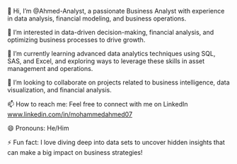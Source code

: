 👋 Hi, I’m @Ahmed-Analyst, a passionate Business Analyst with experience in data analysis, financial modeling, and business operations.

👀 I’m interested in data-driven decision-making, financial analysis, and optimizing business processes to drive growth.

🌱 I’m currently learning advanced data analytics techniques using SQL, SAS, and Excel, and exploring ways to leverage these skills in asset management and operations.

💞️ I’m looking to collaborate on projects related to business intelligence, data visualization, and financial analysis.

📫 How to reach me: Feel free to connect with me on LinkedIn www.linkedin.com/in/mohammedahmed07 

😄 Pronouns: He/Him

⚡ Fun fact: I love diving deep into data sets to uncover hidden insights that can make a big impact on business strategies!

<!---
Ahmed-Analyst/Ahmed-Analyst is a ✨ special ✨ repository because its `README.md` (this file) appears on your GitHub profile.
You can click the Preview link to take a look at your changes.
--->
